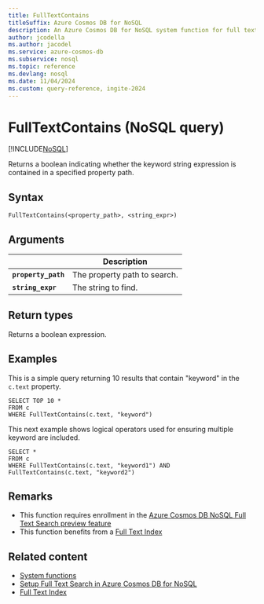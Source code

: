 ```yaml
---
title: FullTextContains
titleSuffix: Azure Cosmos DB for NoSQL
description: An Azure Cosmos DB for NoSQL system function for full text search in a specific property path.
author: jcodella
ms.author: jacodel
ms.service: azure-cosmos-db
ms.subservice: nosql
ms.topic: reference
ms.devlang: nosql
ms.date: 11/04/2024
ms.custom: query-reference, ingite-2024
---
```


# FullTextContains (NoSQL query)

[!INCLUDE[NoSQL](../../includes/appliesto-nosql.md)]

Returns a boolean indicating whether the keyword string expression is contained in a specified property path.

## Syntax

```nosql
FullTextContains(<property_path>, <string_expr>)  
```

## Arguments

| | Description |
| --- | --- |
| **`property_path`** | The property path to search. |
| **`string_expr`** | The string to find. |

## Return types

Returns a boolean expression.  

## Examples

This is a simple query returning 10 results that contain "keyword" in the `c.text` property. 

```nosql
SELECT TOP 10 *
FROM c
WHERE FullTextContains(c.text, "keyword")
```

This next example shows logical operators used for ensuring multiple keyword are included. 

```nosql
SELECT *
FROM c
WHERE FullTextContains(c.text, "keyword1") AND  FullTextContains(c.text, "keyword2")
```

## Remarks

- This function requires enrollment in the [Azure Cosmos DB NoSQL Full Text Search preview feature](../../gen-ai/full-text-search.md)
- This function benefits from a [Full Text Index](../../index-policy.md)

## Related content

- [System functions](system-functions.yml)
- [Setup Full Text Search in Azure Cosmos DB for NoSQL](../../gen-ai/full-text-search.md)
- [Full Text Index](../../index-policy.md)
